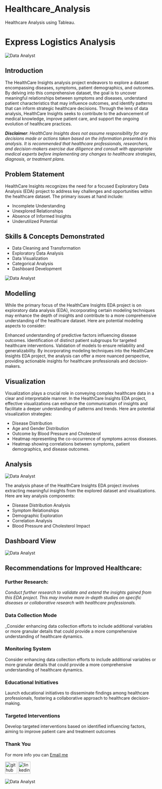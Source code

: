# Healthcare_Analysis
Healthcare Analysis using Tableau.




# Express Logistics Analysis
![Data Analyst](https://github.com/princeadeakanni/Express_Logistics/blob/main/Intro%20Image.PNG)

## Introduction
The HealthCare Insights analysis project endeavors to explore a dataset encompassing diseases, symptoms, patient demographics, and outcomes. By delving into this comprehensive dataset, the goal is to uncover meaningful relationships between symptoms and diseases, understand patient characteristics that may influence outcomes, and identify patterns that can inform strategic healthcare decisions. Through the lens of data analysis, HealthCare Insights seeks to contribute to the advancement of medical knowledge, improve patient care, and support the ongoing evolution of healthcare practices.

**_Disclaimer_**: _HealthCare Insights does not assume responsibility for any decisions made or actions taken based on the information presented in this analysis. It is recommended that healthcare professionals, researchers, and decision-makers exercise due diligence and consult with appropriate medical experts before implementing any changes to healthcare strategies, diagnosis, or treatment plans._

## Problem Statement
HealthCare Insights recognizes the need for a focused Exploratory Data Analysis (EDA) project to address key challenges and opportunities within the healthcare dataset. The primary issues at hand include:

- Incomplete Understanding
- Unexplored Relationships
- Absence of Informed Insights
- Underutilized Potential

## Skills & Concepts Demonstrated
- Data Cleaning and Transformation
- Exploratory Data Analysis
- Data Visualization
- Categorical Analysis
- Dashboard Development

![Data Analyst](https://github.com/princeadeakanni/Express_Logistics/blob/main/Express%20Logistics%20Image.jpg)

## Modelling

While the primary focus of the HealthCare Insights EDA project is on exploratory data analysis (EDA), incorporating certain modeling techniques may enhance the depth of insights and contribute to a more comprehensive understanding of the healthcare dataset. Here are potential modeling aspects to consider:

Enhanced understanding of predictive factors influencing disease outcomes.
Identification of distinct patient subgroups for targeted healthcare interventions.
Validation of models to ensure reliability and generalizability.
By incorporating modeling techniques into the HealthCare Insights EDA project, the analysis can offer a more nuanced perspective, providing actionable insights for healthcare professionals and decision-makers.

## Visualization

Visualization plays a crucial role in conveying complex healthcare data in a clear and interpretable manner. In the HealthCare Insights EDA project, effective visualizations can enhance the communication of insights and facilitate a deeper understanding of patterns and trends. Here are potential visualization strategies:

- Disease Distribution
- Age and Gender Distribution
- Outcome by Blood Pressure and Cholesterol
- Heatmap representing the co-occurrence of symptoms across diseases.
- Heatmap showing correlations between symptoms, patient demographics, and disease outcomes.


## Analysis

![Data Analyst](https://github.com/princeadeakanni/Express_Logistics/blob/main/Decomposition%20Tree%20Analysis.PNG)

The analysis phase of the HealthCare Insights EDA project involves extracting meaningful insights from the explored dataset and visualizations. Here are key analysis components:

- Disease Distribution Analysis
- Symptom Relationships
- Demographic Exploration
- Correlation Analysis
- Blood Pressure and Cholesterol Impact


## Dashboard View

![Data Analyst](https://github.com/princeadeakanni/Express_Logistics/blob/main/Main%20Dashboard.PNG)


## Recommendations for Improved Healthcare:


### Further Research:

_Conduct further research to validate and extend the insights gained from this EDA project. This may involve more in-depth studies on specific diseases or collaborative research with healthcare professionals._


### Data Collection Mode

_Consider enhancing data collection efforts to include additional variables or more granular details that could provide a more comprehensive understanding of healthcare dynamics.


### Monitoring System

Consider enhancing data collection efforts to include additional variables or more granular details that could provide a more comprehensive understanding of healthcare dynamics.

### Educational Initiatives 

Launch educational initiatives to disseminate findings among healthcare professionals, fostering a collaborative approach to healthcare decision-making.

### Targeted Interventions 
Develop targeted interventions based on identified influencing factors, aiming to improve patient care and treatment outcomes

### Thank You 
For more info you can [Email me](tomidapo03@gmail.com)

[<img src='https://cdn.jsdelivr.net/npm/simple-icons@3.0.1/icons/github.svg' alt='github' height='40'>](https://github.com/princeadeakanni)  [<img src='https://cdn.jsdelivr.net/npm/simple-icons@3.0.1/icons/linkedin.svg' alt='linkedin' height='40'>](https://www.linkedin.com/in/muideenadeakanni)  

![Data Analyst](https://github.com/princeadeakanni/WeCare-Attrition/blob/main/My%20banner.png)
